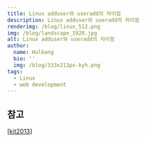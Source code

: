 ```yaml
---
title: Linux adduser와 useradd의 차이점
description: Linux adduser와 useradd의 차이점
renderimg: /blog/linux_512.png
img: /blog/landscape_1920.jpg
alt: Linux adduser와 useradd의 차이점
author:
  name: Hulkong
  bio: ''
  img: /blog/333x213px-kyh.png
tags:
  - Linux
  - web development
---
```


## 참고

[[kit2013](https://kit2013.tistory.com/187)]
